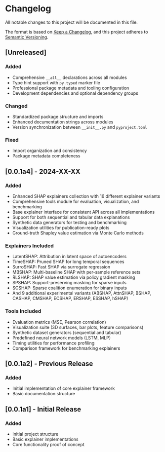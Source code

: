 # Changelog

All notable changes to this project will be documented in this file.

The format is based on [Keep a Changelog](https://keepachangelog.com/en/1.0.0/),
and this project adheres to [Semantic Versioning](https://semver.org/spec/v2.0.0.html).

## [Unreleased]

### Added
- Comprehensive `__all__` declarations across all modules
- Type hint support with `py.typed` marker file
- Professional package metadata and tooling configuration
- Development dependencies and optional dependency groups

### Changed
- Standardized package structure and imports
- Enhanced documentation strings across modules
- Version synchronization between `__init__.py` and `pyproject.toml`

### Fixed
- Import organization and consistency
- Package metadata completeness

## [0.0.1a4] - 2024-XX-XX

### Added
- Enhanced SHAP explainers collection with 16 different explainer variants
- Comprehensive tools module for evaluation, visualization, and benchmarking
- Base explainer interface for consistent API across all implementations
- Support for both sequential and tabular data explanations
- Synthetic data generators for testing and benchmarking
- Visualization utilities for publication-ready plots
- Ground-truth Shapley value estimation via Monte Carlo methods

### Explainers Included
- LatentSHAP: Attribution in latent space of autoencoders
- TimeSHAP: Pruned SHAP for long temporal sequences  
- SurroSHAP: Fast SHAP via surrogate regression
- MBSHAP: Multi-baseline SHAP with per-sample reference sets
- RLSHAP: SHAP value estimation via policy gradient masking
- SPSHAP: Support-preserving masking for sparse inputs
- SCSHAP: Sparse coalition enumeration for binary inputs
- And 9 additional experimental variants (ABSHAP, AttnSHAP, BSHAP, CASHAP, CMSHAP, ECSHAP, ERSHAP, ESSHAP, hSHAP)

### Tools Included
- Evaluation metrics (MSE, Pearson correlation) 
- Visualization suite (3D surfaces, bar plots, feature comparisons)
- Synthetic dataset generators (sequential and tabular)
- Predefined neural network models (LSTM, MLP)
- Timing utilities for performance profiling
- Comparison framework for benchmarking explainers

## [0.0.1a2] - Previous Release

### Added
- Initial implementation of core explainer framework
- Basic documentation structure

## [0.0.1a1] - Initial Release

### Added
- Initial project structure
- Basic explainer implementations
- Core functionality proof of concept